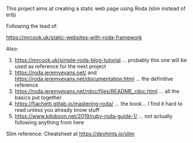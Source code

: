 This project aims at creating a static web page using Roda (slim instead of erb)

Following the lead of:

https://mrcook.uk/static-websites-with-roda-framework

Also:
1. https://mrcook.uk/simple-roda-blog-tutorial ... probably this one will be used as reference for the next project
2. https://roda.jeremyevans.net/ and https://roda.jeremyevans.net/documentation.html ... the definitive reference
3. https://roda.jeremyevans.net/rdoc/files/README_rdoc.html ... all the basics put together
3. https://fiachetti.gitlab.io/mastering-roda/ ... the book... I find it hard to read unless you already know stuff
4. https://www.kdobson.net/2019/ruby-roda-guide-1/ ... not actually following anything from here

Slim reference: Cheatsheet at https://devhints.io/slim

